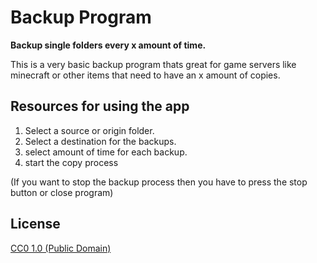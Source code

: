 # Backup Program

**Backup single folders every x amount of time.**

This is a very basic backup program thats great for game servers like minecraft or other items that need to have an x amount of copies.
## Resources for using the app

1. Select a source or origin folder.
2. Select a destination for the backups.
3. select amount of time for each backup.
4. start the copy process

(If you want to stop the backup process then you have to press the stop button or close program)

## License

[CC0 1.0 (Public Domain)](LICENSE.md)

